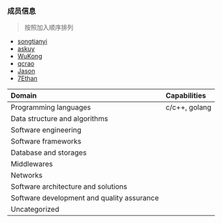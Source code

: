 ### 成员信息

> 按照加入顺序排列

* [songtianyi](https://github.com/songtianyi)
* [askuy](https://github.com/askuy)
* [WuKong](https://github.com/qi19901212)
* [qcrao](https://github.com/qcrao)
* [Jason](https://github.com/XiaoZhangJian)
* [7Ethan](https://github.com/7Ethan)

| Domain                                   | Capabilities  |
| :--------------------------------------- | :------------ |
| Programming languages                    | c/c++, golang |
| Data structure and algorithms            |               |
| Software engineering                     |               |
| Software frameworks                      |               |
| Database and storages                    |               |
| Middlewares                              |               |
| Networks                                 |               |
| Software architecture and solutions      |               |
| Software development and quality assurance |               |
| Uncategorized                            |               |

